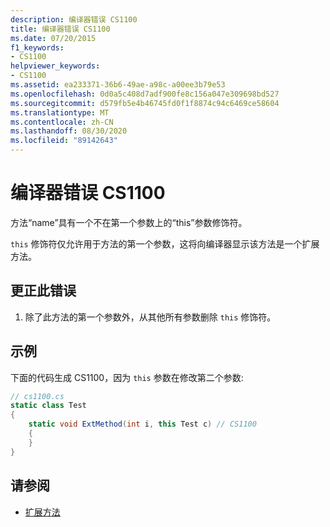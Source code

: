 ```yaml
---
description: 编译器错误 CS1100
title: 编译器错误 CS1100
ms.date: 07/20/2015
f1_keywords:
- CS1100
helpviewer_keywords:
- CS1100
ms.assetid: ea233371-36b6-49ae-a98c-a00ee3b79e53
ms.openlocfilehash: 0d0a5c408d7adf900fe8c156a047e309698bd527
ms.sourcegitcommit: d579fb5e4b46745fd0f1f8874c94c6469ce58604
ms.translationtype: MT
ms.contentlocale: zh-CN
ms.lasthandoff: 08/30/2020
ms.locfileid: "89142643"
---
```

# <a name="compiler-error-cs1100"></a>编译器错误 CS1100
方法“name”具有一个不在第一个参数上的“this”参数修饰符。  
  
 `this` 修饰符仅允许用于方法的第一个参数，这将向编译器显示该方法是一个扩展方法。  
  
## <a name="to-correct-this-error"></a>更正此错误  
  
1. 除了此方法的第一个参数外，从其他所有参数删除 `this` 修饰符。  
  
## <a name="example"></a>示例  
 下面的代码生成 CS1100，因为 `this` 参数在修改第二个参数:  
  
```csharp  
// cs1100.cs  
static class Test  
{  
    static void ExtMethod(int i, this Test c) // CS1100  
    {  
    }  
}  
```  
  
## <a name="see-also"></a>请参阅

- [扩展方法](../programming-guide/classes-and-structs/extension-methods.md)

